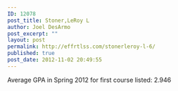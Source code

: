 ```yaml
---
ID: 12078
post_title: Stoner,LeRoy L
author: Joel DesArmo
post_excerpt: ""
layout: post
permalink: http://effrtlss.com/stonerleroy-l-6/
published: true
post_date: 2012-11-02 20:49:55
---
```

<p>Average GPA in Spring 2012 for first course listed: 2.946</p>